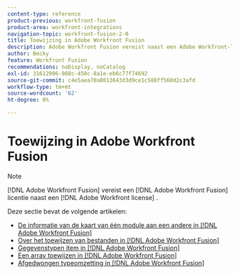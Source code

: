 ```yaml
---
content-type: reference
product-previous: workfront-fusion
product-area: workfront-integrations
navigation-topic: workfront-fusion-2-0
title: Toewijzing in Adobe Workfront Fusion
description: Adobe Workfront Fusion vereist naast een Adobe Workfront-licentie een Adobe Workfront Fusion-licentie.
author: Becky
feature: Workfront Fusion
recommendations: noDisplay, noCatalog
exl-id: 31612996-988c-450c-8a1e-eb6c77f74692
source-git-commit: c4e5aea70a8013643d3d9ce1c588ff560d2c3afd
workflow-type: tm+mt
source-wordcount: '62'
ht-degree: 0%

---
```


# Toewijzing in Adobe Workfront Fusion

>[!NOTE]
>
>[!DNL Adobe Workfront Fusion] vereist een [!DNL Adobe Workfront Fusion] licentie naast een [!DNL Adobe Workfront license] .

Deze sectie bevat de volgende artikelen:

* [De informatie van de kaart van één module aan een andere in  [!DNL Adobe Workfront Fusion]](../../workfront-fusion/mapping/map-information-between-modules.md)
* [Over het toewijzen van bestanden in  [!DNL Adobe Workfront Fusion]](../../workfront-fusion/mapping/about-mapping-files.md)
* [Gegevenstypen item in  [!DNL Adobe Workfront Fusion]](../../workfront-fusion/mapping/item-data-types.md)
* [Een array toewijzen in  [!DNL Adobe Workfront Fusion]](../../workfront-fusion/mapping/map-an-array.md)
* [Afgedwongen typeomzetting in  [!DNL Adobe Workfront Fusion]](../../workfront-fusion/mapping/type-coercion.md)
